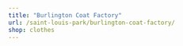 ```yaml
---
title: "Burlington Coat Factory"
url: /saint-louis-park/burlington-coat-factory/
shop: clothes
---
```

